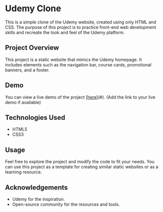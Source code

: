 # Udemy Clone

This is a simple clone of the Udemy website, created using only HTML and CSS. The purpose of this project is to practice front-end web development skills and recreate the look and feel of the Udemy platform.

## Project Overview

This project is a static website that mimics the Udemy homepage. It includes elements such as the navigation bar, course cards, promotional banners, and a footer.

## Demo

You can view a live demo of the project [[here](https://ash145.github.io/Udemy-Clone/)](#). (Add the link to your live demo if available)

## Technologies Used

- HTML5
- CSS3

## Usage

Feel free to explore the project and modify the code to fit your needs. You can use this project as a template for creating similar static websites or as a learning resource.

## Acknowledgements

- Udemy for the inspiration.
- Open-source community for the resources and tools.

